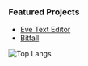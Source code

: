 ###  Featured Projects
- [Eve Text Editor](https://github.com/altCourier/eve)
- [Bitfall](https://github.com/altCourier/Bitfall)


![Top Langs](https://github-readme-stats.vercel.app/api/top-langs/?username=altCourier&layout=compact)
